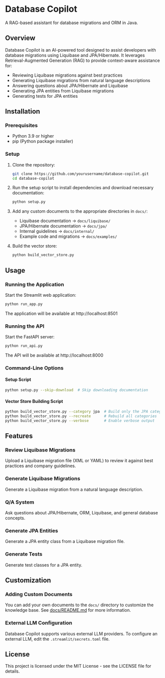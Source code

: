 # Database Copilot

A RAG-based assistant for database migrations and ORM in Java.

## Overview

Database Copilot is an AI-powered tool designed to assist developers with database migrations using Liquibase and JPA/Hibernate. It leverages Retrieval-Augmented Generation (RAG) to provide context-aware assistance for:

- Reviewing Liquibase migrations against best practices
- Generating Liquibase migrations from natural language descriptions
- Answering questions about JPA/Hibernate and Liquibase
- Generating JPA entities from Liquibase migrations
- Generating tests for JPA entities

## Installation

### Prerequisites

- Python 3.9 or higher
- pip (Python package installer)

### Setup

1. Clone the repository:
   ```bash
   git clone https://github.com/yourusername/database-copilot.git
   cd database-copilot
   ```

2. Run the setup script to install dependencies and download necessary documentation:
   ```bash
   python setup.py
   ```

3. Add any custom documents to the appropriate directories in `docs/`:
   - Liquibase documentation → `docs/liquibase/`
   - JPA/Hibernate documentation → `docs/jpa/`
   - Internal guidelines → `docs/internal/`
   - Example code and migrations → `docs/examples/`

4. Build the vector store:
   ```bash
   python build_vector_store.py
   ```

## Usage

### Running the Application

Start the Streamlit web application:

```bash
python run_app.py
```

The application will be available at http://localhost:8501

### Running the API

Start the FastAPI server:

```bash
python run_api.py
```

The API will be available at http://localhost:8000

### Command-Line Options

#### Setup Script

```bash
python setup.py --skip-download  # Skip downloading documentation
```

#### Vector Store Building Script

```bash
python build_vector_store.py --category jpa  # Build only the JPA category
python build_vector_store.py --recreate      # Rebuild all categories
python build_vector_store.py --verbose       # Enable verbose output
```

## Features

### Review Liquibase Migrations

Upload a Liquibase migration file (XML or YAML) to review it against best practices and company guidelines.

### Generate Liquibase Migrations

Generate a Liquibase migration from a natural language description.

### Q/A System

Ask questions about JPA/Hibernate, ORM, Liquibase, and general database concepts.

### Generate JPA Entities

Generate a JPA entity class from a Liquibase migration file.

### Generate Tests

Generate test classes for a JPA entity.

## Customization

### Adding Custom Documents

You can add your own documents to the `docs/` directory to customize the knowledge base. See [docs/README.md](docs/README.md) for more information.

### External LLM Configuration

Database Copilot supports various external LLM providers. To configure an external LLM, edit the `.streamlit/secrets.toml` file.

## License

This project is licensed under the MIT License - see the LICENSE file for details.
